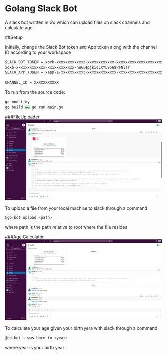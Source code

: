 # Golang Slack Bot
A slack bot written in Go which can upload files on slack channels and calculate age

##Setup 

Initially, change the Slack Bot token and App token along with the channel ID according to your workspace
```bash
SLACK_BOT_TOKEN = xoxb-xxxxxxxxxxxxx-xxxxxxxxxxxx-xxxxxxxxxxxxxxxxxxxxxxxx
xoxb-xxxxxxxxxxxxx-xxxxxxxxxxxx-nW6L4pjkicLXYL9569PeNlar
SLACK_APP_TOKEN = xapp-1-xxxxxxxxxxx-xxxxxxxxxxxxx-xxxxxxxxxxxxxxxxxxxxxxxxxxxxxxxxxxxxxxxxxxxxxxxxxxxxxxxxxxxxxxxx

CHANNEL_ID = XXXXXXXXXXX
```

To run from the source code:
```bash
go mod tidy
go build && go run main.go
```


###FileUploader
![alt text](./.img/1.png?raw=true)

To upload a file from your local machine to slack through a command
```bash
@go-bot upload <path>
```
where path is the path relative to root where the file resides

###Age Calculator
![alt text](./.img/2.png?raw=true)

To calculate your age given your birth yera with slack through a command
```bash
@go-bot i was born in <year>
```
where year is your birth year